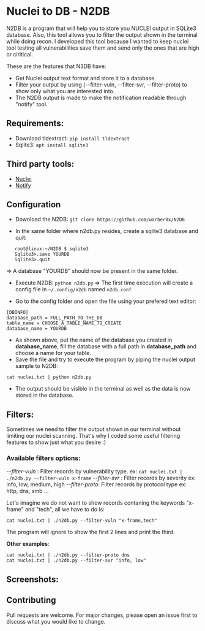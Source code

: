 # Nuclei to DB - N2DB

N2DB is a program that will help you to store you NUCLEI output in SQLite3 database. Also, this tool allows you to filter the output shown in the terminal while doing recon.
I developed this tool because I wanted to keep nuclei tool testing all vulnerabilities save them and send only the ones that are high or ciritical.

These are the features that N3DB have:
- Get Nuclei output text format and store it to a database
- Filter your output by using (--filter-vuln, --filter-svr, --filter-proto) to show only what you are interested into.
- The N2DB output is made to make the notification readable through "notify" tool. 

## Requirements:
- Download tldextract: `pip install tldextract`
- Sqlite3: `apt install sqlite3`

## Third party tools:
- [Nuclei](https://github.com/projectdiscovery/nuclei)
- [Notify](https://github.com/projectdiscovery/notify)

## Configuration
- Download the N2DB: 
```git clone https://github.com/warber0x/N2DB```

- In the same folder where n2db.py resides, create a sqlite3 database and quit:
```
   root@linux:~/N2DB $ sqlite3
   Sqlite3>.save YOURDB
   Sqlite3>.quit
``` 
  => A database "YOURDB" should now be present in the same folder.

- Execute N2DB: 
```python n2db.py```
  =>  The first time execution will create a config file in `~/.config/n2db` named `n2db.conf`

- Go to the config folder and open the file using your prefered text editor:

```
[DBINFO]
database_path = FULL_PATH_TO_THE_DB               
table_name = CHOOSE_A_TABLE_NAME_TO_CREATE
database_name = YOURDB
```
- As shown above, put the name of the database you created in **database_name**, fill the database with a full path in **database_path** and choose a name for your table.
- Save the file and try to execute the program by piping the  nuclei output sample to N2DB:

```cat nuclei.txt | python n2db.py ```

- The output should be visible in the terminal as well as the data is now stored in the database.

## Filters:
Sometimes we need to filter the output shown in our terminal without limiting our nuclei scanning. That's why I coded some useful filtering features to show just what you desire :)

### Available filters options:
*--filter-vuln* : Filter records by vulnerability type. ex: `cat nuclei.txt | ./n2db.py --filter-vuln x-frame`
*--filter-svr*  : Filter records by severity ex: info, low, medium, high
*--filter-proto*: Filter records by protocol type ex: http, dns, smb ...

Let's imagine we do not want to show records contaning the keywords "x-frame" and "tech", all we have to do is:
```
cat nuclei.txt | ./n2db.py --filter-vuln "x-frame,tech"
```
The program will ignore to show the first 2 lines and print the third.

**Other examples**:
``` 
cat nuclei.txt | ./n2db.py --filter-proto dns
cat nuclei.txt | ./n2db.py --filter-svr "info, low" 
``` 

## Screenshots:


## Contributing
Pull requests are welcome. For major changes, please open an issue first to discuss what you would like to change.



